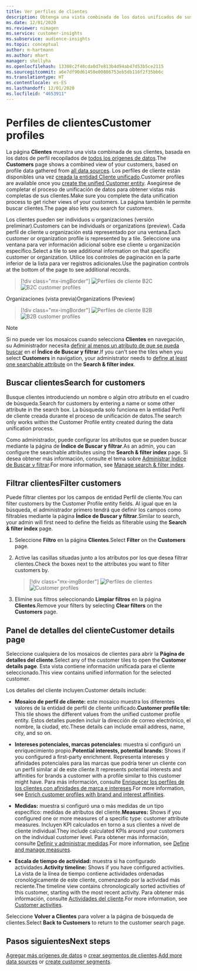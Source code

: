 ```yaml
---
title: Ver perfiles de clientes
description: Obtenga una vista combinada de los datos unificados de sus clientes.
ms.date: 12/01/2020
ms.reviewer: nimagen
ms.service: customer-insights
ms.subservice: audience-insights
ms.topic: conceptual
author: m-hartmann
ms.author: mhart
manager: shellyha
ms.openlocfilehash: 13308c2f40cda0d7e813b4d94ab47d53b5ce2115
ms.sourcegitcommit: a6e7df90d61450e00886753eb5db116f2f35bb6c
ms.translationtype: HT
ms.contentlocale: es-ES
ms.lasthandoff: 12/01/2020
ms.locfileid: "4653911"
---
```

# <a name="customer-profiles"></a><span data-ttu-id="1c024-103">Perfiles de clientes</span><span class="sxs-lookup"><span data-stu-id="1c024-103">Customer profiles</span></span>

<span data-ttu-id="1c024-104">La página **Clientes** muestra una vista combinada de sus clientes, basada en los datos de perfil recopilados de [todos los orígenes de datos](data-sources.md).</span><span class="sxs-lookup"><span data-stu-id="1c024-104">The **Customers** page shows a combined view of your customers, based on profile data gathered from [all data sources](data-sources.md).</span></span> <span data-ttu-id="1c024-105">Los perfiles de cliente están disponibles una vez [creada la entidad Cliente unificado](data-unification.md).</span><span class="sxs-lookup"><span data-stu-id="1c024-105">Customer profiles are available once you [create the unified Customer entity](data-unification.md).</span></span> <span data-ttu-id="1c024-106">Asegúrese de completar el proceso de unificación de datos para obtener vistas más completas de sus clientes.</span><span class="sxs-lookup"><span data-stu-id="1c024-106">Make sure you complete the data unification process to get richer views of your customers.</span></span> <span data-ttu-id="1c024-107">La página también le permite buscar clientes.</span><span class="sxs-lookup"><span data-stu-id="1c024-107">The page also lets you search for customers.</span></span>

<span data-ttu-id="1c024-108">Los clientes pueden ser individuos u organizaciones (versión preliminar).</span><span class="sxs-lookup"><span data-stu-id="1c024-108">Customers can be individuals or organizations (preview).</span></span> <span data-ttu-id="1c024-109">Cada perfil de cliente u organización está representado por una ventana.</span><span class="sxs-lookup"><span data-stu-id="1c024-109">Each customer or organization profile is represented by a tile.</span></span> <span data-ttu-id="1c024-110">Seleccione una ventana para ver información adicional sobre ese cliente u organización específico.</span><span class="sxs-lookup"><span data-stu-id="1c024-110">Select a tile to see additional information on that specific customer or organization.</span></span> <span data-ttu-id="1c024-111">Utilice los controles de paginación en la parte inferior de la lista para ver registros adicionales.</span><span class="sxs-lookup"><span data-stu-id="1c024-111">Use the pagination controls at the bottom of the page to see additional records.</span></span>

> [!div class="mx-imgBorder"] 
> <span data-ttu-id="1c024-112">![Perfiles de cliente B2C](media/profiles-customers.png "Perfiles de cliente B2C")</span><span class="sxs-lookup"><span data-stu-id="1c024-112">![B2C customer profiles](media/profiles-customers.png "B2C customer profiles")</span></span>

<span data-ttu-id="1c024-113">Organizaciones (vista previa)</span><span class="sxs-lookup"><span data-stu-id="1c024-113">Organizations (Preview)</span></span>
> [!div class="mx-imgBorder"] 
> <span data-ttu-id="1c024-114">![Perfiles de cliente B2B](media/profile-customers-b2b.png "Perfiles de cliente B2B")</span><span class="sxs-lookup"><span data-stu-id="1c024-114">![B2B customer profiles](media/profile-customers-b2b.png "B2B customer profiles")</span></span>

> [!NOTE]
> <span data-ttu-id="1c024-115">Si no puede ver los mosaicos cuando selecciona **Clientes** en navegación, su Administrador necesita [definir al menos un atributo de que se pueda buscar](search-filter-index.md) en el **Índice de Buscar y filtrar**.</span><span class="sxs-lookup"><span data-stu-id="1c024-115">If you can't see the tiles when you select **Customers** in navigation, your administrator needs to [define at least one searchable attribute](search-filter-index.md) on the **Search & filter index**.</span></span>

## <a name="search-for-customers"></a><span data-ttu-id="1c024-116">Buscar clientes</span><span class="sxs-lookup"><span data-stu-id="1c024-116">Search for customers</span></span>

<span data-ttu-id="1c024-117">Busque clientes introduciendo un nombre o algún otro atributo en el cuadro de búsqueda.</span><span class="sxs-lookup"><span data-stu-id="1c024-117">Search for customers by entering a name or some other attribute in the search box.</span></span> <span data-ttu-id="1c024-118">La búsqueda solo funciona en la entidad Perfil de cliente creada durante el proceso de unificación de datos.</span><span class="sxs-lookup"><span data-stu-id="1c024-118">The search only works within the Customer Profile entity created during the data unification process.</span></span>

<span data-ttu-id="1c024-119">Como administrador, puede configurar los atributos que se pueden buscar mediante la página de **Índice de Buscar y filtrar**.</span><span class="sxs-lookup"><span data-stu-id="1c024-119">As an admin, you can configure the searchable attributes using the **Search & filter index** page.</span></span> <span data-ttu-id="1c024-120">Si desea obtener más información, consulte el tema sobre [Administrar Índice de Buscar y filtrar](search-filter-index.md).</span><span class="sxs-lookup"><span data-stu-id="1c024-120">For more information, see [Manage search & filter index](search-filter-index.md).</span></span>

## <a name="filter-customers"></a><span data-ttu-id="1c024-121">Filtrar clientes</span><span class="sxs-lookup"><span data-stu-id="1c024-121">Filter customers</span></span>

<span data-ttu-id="1c024-122">Puede filtrar clientes por los campos de entidad Perfil de cliente.</span><span class="sxs-lookup"><span data-stu-id="1c024-122">You can filter customers by the Customer Profile entity fields.</span></span> <span data-ttu-id="1c024-123">Al igual que en la búsqueda, el administrador primero tendrá que definir los campos como filtrables mediante la página **Índice de Buscar y filtrar**.</span><span class="sxs-lookup"><span data-stu-id="1c024-123">Similar to search, your admin will first need to define the fields as filterable using the **Search & filter index** page.</span></span>

1. <span data-ttu-id="1c024-124">Seleccione **Filtro** en la página **Clientes**.</span><span class="sxs-lookup"><span data-stu-id="1c024-124">Select **Filter** on the **Customers** page.</span></span>

2. <span data-ttu-id="1c024-125">Active las casillas situadas junto a los atributos por los que desea filtrar clientes.</span><span class="sxs-lookup"><span data-stu-id="1c024-125">Check the boxes next to the attributes you want to filter customers by.</span></span>

   > [!div class="mx-imgBorder"] 
   > <span data-ttu-id="1c024-126">![Perfiles de clientes](media/profiles-customers3.png "Perfiles de clientes")</span><span class="sxs-lookup"><span data-stu-id="1c024-126">![Customer profiles](media/profiles-customers3.png "Customer profiles")</span></span>

3. <span data-ttu-id="1c024-127">Elimine sus filtros seleccionando **Limpiar filtros** en la página **Clientes**.</span><span class="sxs-lookup"><span data-stu-id="1c024-127">Remove your filters by selecting **Clear filters** on the **Customers** page.</span></span>

##  <a name="customer-details-page"></a><span data-ttu-id="1c024-128">Panel de detalles del cliente</span><span class="sxs-lookup"><span data-stu-id="1c024-128">Customer details page</span></span>

<span data-ttu-id="1c024-129">Seleccione cualquiera de los mosaicos de clientes para abrir la **Página de detalles del cliente**.</span><span class="sxs-lookup"><span data-stu-id="1c024-129">Select any of the customer tiles to open the **Customer details page**.</span></span> <span data-ttu-id="1c024-130">Esta vista contiene información unificada para el cliente seleccionado.</span><span class="sxs-lookup"><span data-stu-id="1c024-130">This view contains unified information for the selected customer.</span></span>

<span data-ttu-id="1c024-131">Los detalles del cliente incluyen:</span><span class="sxs-lookup"><span data-stu-id="1c024-131">Customer details include:</span></span>

-   <span data-ttu-id="1c024-132">**Mosaico de perfil de cliente:** este mosaico muestra los diferentes valores de la entidad de perfil de cliente unificado.</span><span class="sxs-lookup"><span data-stu-id="1c024-132">**Customer profile tile:** This tile shows the different values from the unified customer profile entity.</span></span> <span data-ttu-id="1c024-133">Estos detalles pueden incluir la dirección de correo electrónico, el nombre, la ciudad, etc.</span><span class="sxs-lookup"><span data-stu-id="1c024-133">These details can include email address, name, city, and so on.</span></span> 

-   <span data-ttu-id="1c024-134">**Intereses potenciales, marcas potenciales:** muestra si configuró un enriquecimiento propio.</span><span class="sxs-lookup"><span data-stu-id="1c024-134">**Potential interests, potential brands:** Shows if you configured a first-party enrichment.</span></span> <span data-ttu-id="1c024-135">Representa intereses y afinidades potenciales para las marcas que podría tener un cliente con un perfil similar al de este cliente.</span><span class="sxs-lookup"><span data-stu-id="1c024-135">It represents potential interests and affinities for brands a customer with a profile similar to this customer might have.</span></span> <span data-ttu-id="1c024-136">Para más información, consulte [Enriquecer los perfiles de los clientes con afinidades de marca e intereses](enrichment-microsoft-graph.md).</span><span class="sxs-lookup"><span data-stu-id="1c024-136">For more information, see [Enrich customer profiles with brand and interest affinities](enrichment-microsoft-graph.md).</span></span>

-   <span data-ttu-id="1c024-137">**Medidas:** muestra si configuró una o más medidas de un tipo específico: medidas de atributos del cliente.</span><span class="sxs-lookup"><span data-stu-id="1c024-137">**Measures:** Shows if you configured one or more measures of a specific type: customer attribute measures.</span></span> <span data-ttu-id="1c024-138">Incluyen KPI calculados en torno a sus clientes a nivel de cliente individual.</span><span class="sxs-lookup"><span data-stu-id="1c024-138">They include calculated KPIs around your customers on the individual customer level.</span></span> <span data-ttu-id="1c024-139">Para obtener más información, consulte [Definir y administrar medidas](measures.md).</span><span class="sxs-lookup"><span data-stu-id="1c024-139">For more information, see [Define and manage measures](measures.md).</span></span>

-   <span data-ttu-id="1c024-140">**Escala de tiempo de actividad:** muestra si ha configurado actividades.</span><span class="sxs-lookup"><span data-stu-id="1c024-140">**Activity timeline:** Shows if you have configured activities.</span></span> <span data-ttu-id="1c024-141">La vista de la línea de tiempo contiene actividades ordenadas cronológicamente de este cliente, comenzando por la actividad más reciente.</span><span class="sxs-lookup"><span data-stu-id="1c024-141">The timeline view contains chronologically sorted activities of this customer, starting with the most recent activity.</span></span> <span data-ttu-id="1c024-142">Para obtener más información, consulte [Actividades del cliente](activities.md).</span><span class="sxs-lookup"><span data-stu-id="1c024-142">For more information, see [Customer activities](activities.md).</span></span>

<span data-ttu-id="1c024-143">Seleccione **Volver a Clientes** para volver a la página de búsqueda de clientes.</span><span class="sxs-lookup"><span data-stu-id="1c024-143">Select **Back to Customers** to return to the customer search page.</span></span>

## <a name="next-steps"></a><span data-ttu-id="1c024-144">Pasos siguientes</span><span class="sxs-lookup"><span data-stu-id="1c024-144">Next steps</span></span>

<span data-ttu-id="1c024-145">[Agregar más orígenes de datos](data-sources.md) o [crear segmentos de clientes](segments.md).</span><span class="sxs-lookup"><span data-stu-id="1c024-145">[Add more data sources](data-sources.md) or [create customer segments](segments.md).</span></span>
